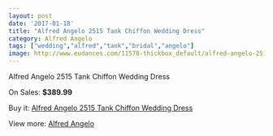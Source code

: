 ```yaml
---
layout: post
date: '2017-01-18'
title: "Alfred Angelo 2515 Tank Chiffon Wedding Dress"
category: Alfred Angelo
tags: ["wedding","alfred","tank","bridal","angelo"]
image: http://www.eudances.com/11578-thickbox_default/alfred-angelo-2515-tank-chiffon-wedding-dress.jpg
---
```

Alfred Angelo 2515 Tank Chiffon Wedding Dress

On Sales: **$389.99**
<a href="https://www.eudances.com/en/alfred-angelo/3666-alfred-angelo-2515-tank-chiffon-wedding-dress.html"><amp-img layout="responsive" width="600" height="600" src="//www.eudances.com/11578-thickbox_default/alfred-angelo-2515-tank-chiffon-wedding-dress.jpg" alt="Alfred Angelo 2515 Tank Chiffon Wedding Dress 0" /></a>
<a href="https://www.eudances.com/en/alfred-angelo/3666-alfred-angelo-2515-tank-chiffon-wedding-dress.html"><amp-img layout="responsive" width="600" height="600" src="//www.eudances.com/11579-thickbox_default/alfred-angelo-2515-tank-chiffon-wedding-dress.jpg" alt="Alfred Angelo 2515 Tank Chiffon Wedding Dress 1" /></a>
<a href="https://www.eudances.com/en/alfred-angelo/3666-alfred-angelo-2515-tank-chiffon-wedding-dress.html"><amp-img layout="responsive" width="600" height="600" src="//www.eudances.com/11580-thickbox_default/alfred-angelo-2515-tank-chiffon-wedding-dress.jpg" alt="Alfred Angelo 2515 Tank Chiffon Wedding Dress 2" /></a>
<a href="https://www.eudances.com/en/alfred-angelo/3666-alfred-angelo-2515-tank-chiffon-wedding-dress.html"><amp-img layout="responsive" width="600" height="600" src="//www.eudances.com/11581-thickbox_default/alfred-angelo-2515-tank-chiffon-wedding-dress.jpg" alt="Alfred Angelo 2515 Tank Chiffon Wedding Dress 3" /></a>

Buy it: [Alfred Angelo 2515 Tank Chiffon Wedding Dress](https://www.eudances.com/en/alfred-angelo/3666-alfred-angelo-2515-tank-chiffon-wedding-dress.html "Alfred Angelo 2515 Tank Chiffon Wedding Dress")

View more: [Alfred Angelo](https://www.eudances.com/en/36-alfred-angelo "Alfred Angelo")